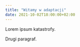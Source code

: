 ```yaml
---
title: "Witamy w adaptacji"
date: 2021-10-02T18:00:00+02:00
---
```


Lorem ipsum katastrofy.

Drugi paragraf.
